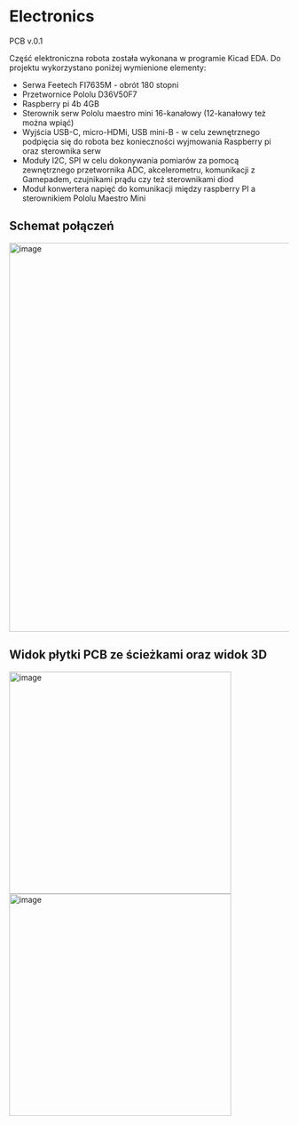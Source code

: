 # Electronics
PCB v.0.1

Część elektroniczna robota została wykonana w programie Kicad EDA. Do projektu wykorzystano poniżej wymienione elementy:
* Serwa Feetech FI7635M - obrót 180 stopni
* Przetwornice Pololu D36V50F7
* Raspberry pi 4b 4GB
* Sterownik serw Pololu maestro mini 16-kanałowy (12-kanałowy też można wpiąć)
* Wyjścia USB-C, micro-HDMi, USB mini-B - w celu zewnętrznego podpięcia się do robota bez konieczności wyjmowania Raspberry pi oraz sterownika serw
* Moduły I2C, SPI w celu dokonywania pomiarów za pomocą zewnętrznego przetwornika ADC, akcelerometru, komunikacji z Gamepadem, czujnikami prądu czy też sterownikami diod
* Moduł konwertera napięć do komunikacji między raspberry PI a sterownikiem Pololu Maestro Mini

## Schemat połączeń

<img src="https://github.com/user-attachments/assets/5ec6ac46-b3a4-433a-acf5-d819b28db146" width="700" alt="image">

## Widok płytki PCB ze ścieżkami oraz widok 3D

<img src="https://github.com/user-attachments/assets/a7eec8a2-031b-4ca0-948b-49a6f5cfb982" width="400" alt="image">
<img src="https://github.com/user-attachments/assets/0b16ec17-e14e-4dbf-96d8-df1000f2d60c" width="400" alt="image">
